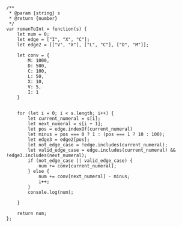 <pre><code>
/**
 * @param {string} s
 * @return {number}
 */
var romanToInt = function(s) {
    let num = 0;
    let edge = ["I", "X", "C"];
    let edge2 = [["V", "X"], ["L", "C"], ["D", "M"]];
    
    let conv = {
        M: 1000,
        D: 500,
        C: 100,
        L: 50,
        X: 10,
        V: 5,
        I: 1
    }
    
    
    for (let i = 0; i < s.length; i++) {
        let current_numeral = s[i];
        let next_numeral = s[i + 1];
        let pos = edge.indexOf(current_numeral)
        let minus = pos === 0 ? 1 : (pos === 1 ? 10 : 100);
        let edge3 = edge2[pos];
        let not_edge_case = !edge.includes(current_numeral);
        let valid_edge_case = edge.includes(current_numeral) && !edge3.includes(next_numeral);
        if (not_edge_case || valid_edge_case) {
            num += conv[current_numeral];
        } else {
            num += conv[next_numeral] - minus;
            i++;
        }
        console.log(num);
        
    }
    
    return num;
};
</code></pre>